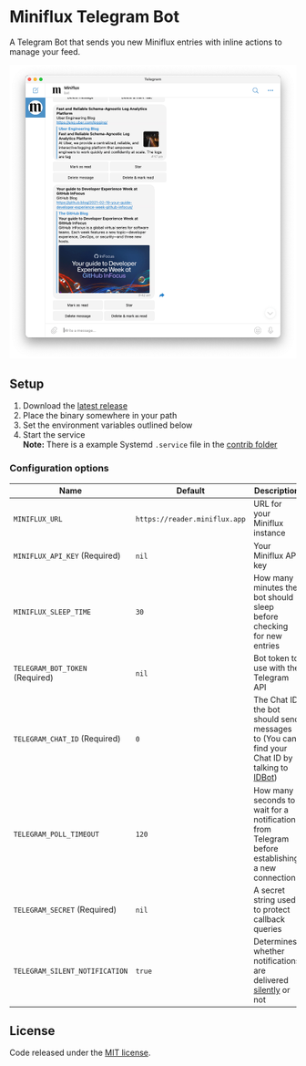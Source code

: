 # Miniflux Telegram Bot

A Telegram Bot that sends you new Miniflux entries with inline actions to manage your feed.

![](.github/miniflux_bot.png)

## Setup

1. Download the [latest release](https://github.com/jloh/miniflux-telegram-bot/releases/latest/)
1. Place the binary somewhere in your path
1. Set the environment variables outlined below
1. Start the service  
   **Note:** There is a example Systemd `.service` file in the [contrib folder](contrib/)

### Configuration options

| Name                            | Default                       | Description |
| ------------------------------- | ----------------------------- | ----------- |
| `MINIFLUX_URL`                  | `https://reader.miniflux.app` | URL for your Miniflux instance |
| `MINIFLUX_API_KEY` (Required)   | `nil`                         | Your Miniflux API key |
| `MINIFLUX_SLEEP_TIME`           | `30`                          | How many minutes the bot should sleep before checking for new entries |
| `TELEGRAM_BOT_TOKEN` (Required) | `nil`                         | Bot token to use with the Telegram API  |
| `TELEGRAM_CHAT_ID` (Required)   | `0`                           | The Chat ID the bot should send messages to (You can find your Chat ID by talking to [IDBot](https://telegram.me/storebot?start=myidbot)) |
| `TELEGRAM_POLL_TIMEOUT`         | `120`                         | How many seconds to wait for a notification from Telegram before establishing a new connection|
| `TELEGRAM_SECRET` (Required)    | `nil`                         | A secret string used to protect callback queries |
| `TELEGRAM_SILENT_NOTIFICATION`  | `true`                        | Determines whether notifications are delivered [silently](https://telegram.org/blog/channels-2-0#silent-messages) or not |

## License

Code released under the [MIT license](LICENSE).
